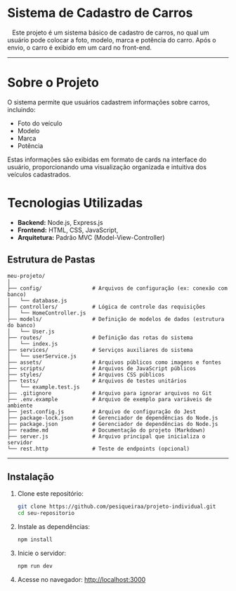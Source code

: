 # Sistema de Cadastro de Carros

&ensp; Este projeto é um sistema básico de cadastro de carros, no qual um usuário pode colocar a foto, modelo, marca e potência do carro. Após o envio, o carro é exibido em um card no front-end.



---
# Sobre o Projeto
O sistema permite que usuários cadastrem informações sobre carros, incluindo:

- Foto do veículo
- Modelo
- Marca
- Potência

Estas informações são exibidas em formato de cards na interface do usuário, proporcionando uma visualização organizada e intuitiva dos veículos cadastrados.


# Tecnologias Utilizadas

- **Backend:** Node.js, Express.js
- **Frontend:** HTML, CSS, JavaScript, 
- **Arquitetura:** Padrão MVC (Model-View-Controller)

## Estrutura de Pastas

```
meu-projeto/
│
├── config/                # Arquivos de configuração (ex: conexão com banco)
│   └── database.js
├── controllers/           # Lógica de controle das requisições
│   └── HomeController.js
├── models/                # Definição de modelos de dados (estrutura do banco)
│   └── User.js
├── routes/                # Definição das rotas do sistema
│   └── index.js
├── services/              # Serviços auxiliares do sistema
│   └── userService.js
├── assets/                # Arquivos públicos como imagens e fontes
├── scripts/               # Arquivos de JavaScript públicos
├── styles/                # Arquivos CSS públicos
├── tests/                 # Arquivos de testes unitários
│   └── example.test.js
├── .gitignore             # Arquivo para ignorar arquivos no Git
├── .env.example           # Arquivo de exemplo para variáveis de ambiente
├── jest.config.js         # Arquivo de configuração do Jest
├── package-lock.json      # Gerenciador de dependências do Node.js
├── package.json           # Gerenciador de dependências do Node.js
├── readme.md              # Documentação do projeto (Markdown)
├── server.js              # Arquivo principal que inicializa o servidor
└── rest.http              # Teste de endpoints (opcional)

```

---

## Instalação

1. Clone este repositório:
   ```bash
   git clone https://github.com/pesiqueiraa/projeto-individual.git
   cd seu-repositorio
2. Instale as dependências:

   ```bash
   npm install
3. Inicie o servidor:

   ```bash
   npm run dev
4. Acesse no navegador: [http://localhost:3000](http://localhost:3000)

